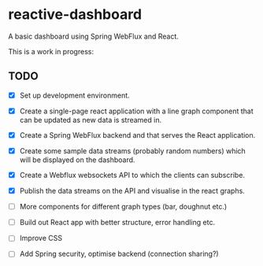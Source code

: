 # reactive-dashboard 

A basic dashboard using Spring WebFlux and React.

This is a work in progress:

## TODO
- [x] Set up development environment. 
- [x] Create a single-page react application with a line graph component that can be updated as new data is streamed in. 
- [x] Create a Spring WebFlux backend and that serves the React application. 
- [x] Create some sample data streams (probably random numbers) which will be displayed on the dashboard. 
- [x] Create a Webflux websockets API to which the clients can subscribe. 
- [x] Publish the data streams on the API and visualise in the react graphs.
- [ ] More components for different graph types (bar, doughnut etc.)
- [ ] Build out React app with better structure, error handling etc.
- [ ] Improve CSS
- [ ] Add Spring security, optimise backend (connection sharing?)


